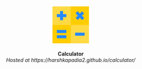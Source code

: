 <p align="center">
  <img src="./static/img/calculator.svg" width=20% />
  <br />
  <br />
  <b>Calculator</b>
  <br />
  <i>Hosted at https://harshkapadia2.github.io/calculator/</i>
</p>
